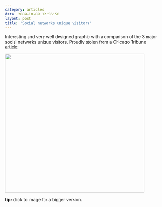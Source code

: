 ```yaml
---
category: articles
date: 2009-10-08 12:56:50
layout: post
title: 'Social networks unique visitors'
---
```


<p>Interesting and very well designed graphic with a comparison of the 3 major social networks unique visitors. Proudly stolen from a <a href="http://www.chicagotribune.com/business/chi-biz-twitter-graphic-oct07,0,1689342.graphic">Chicago Tribune article</a>:</p><a href="https://cdn.joaobordalo.com/images/static/blog/social_uv.jpg"><img src="https://cdn.joaobordalo.com/images/static/blog/social_uv.jpg" width="460"></a><p><strong>tip:</strong> click to image for a bigger version.</p>
